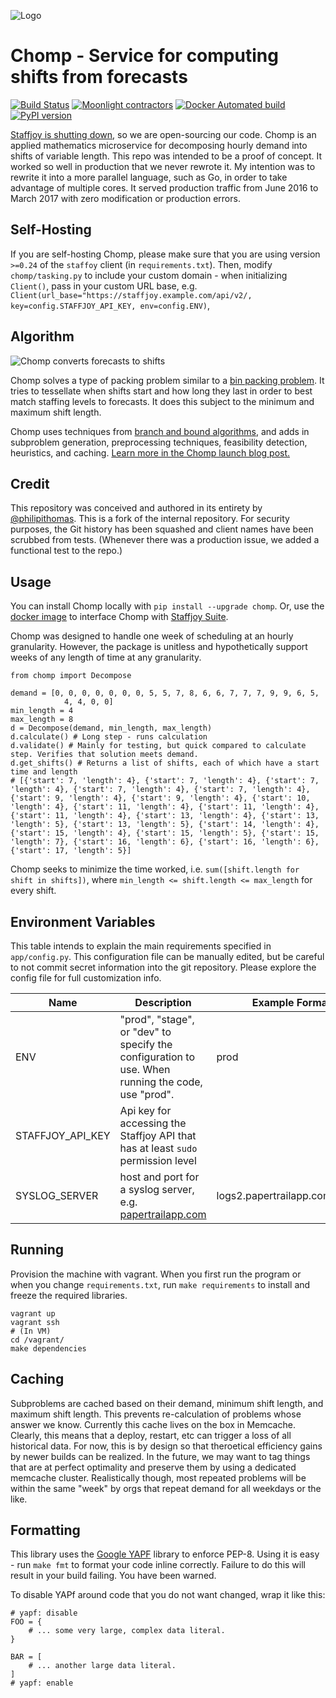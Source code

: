 ![Logo](https://i.imgur.com/deZ3wCa.jpg)

# Chomp - Service for computing shifts from forecasts

[![Build Status](https://travis-ci.org/Staffjoy/chomp-decomposition.svg?branch=master)](https://travis-ci.org/Staffjoy/chomp-decomposition) [![Moonlight contractors](https://img.shields.io/badge/contractors-1147-brightgreen.svg)](https://moonlightwork.com/for/staffjoy) [![Docker Automated build](https://img.shields.io/docker/automated/jrottenberg/ffmpeg.svg)](https://hub.docker.com/r/staffjoy/chomp-decomposition/) [![PyPI version](https://badge.fury.io/py/chomp.svg)](https://badge.fury.io/py/chomp)

[Staffjoy is shutting down](https://blog.staffjoy.com/staffjoy-is-shutting-down-39f7b5d66ef6#.ldsdqb1kp), so we are open-sourcing our code. Chomp is an applied mathematics microservice for decomposing hourly demand into shifts of variable length. This repo was intended to be a proof of concept. It worked so well in production that we never rewrote it. My intention was to rewrite it into a more parallel language, such as Go, in order to take advantage of multiple cores. It served production traffic from June 2016 to March 2017 with zero modification or production errors.

## Self-Hosting

If you are self-hosting Chomp, please make sure that you are using version `>=0.24` of the `staffoy` client (in `requirements.txt`). Then, modify `chomp/tasking.py` to include your custom domain - when initializing `Client()`, pass in your custom URL base, e.g. `Client(url_base="https://staffjoy.example.com/api/v2/, key=config.STAFFJOY_API_KEY, env=config.ENV)`,

## Algorithm

![Chomp converts forecasts to shifts](https://i.imgur.com/i8enKgO.png)

Chomp solves a type of packing problem similar to a [bin packing problem](https://en.wikipedia.org/wiki/Bin_packing_problem). It tries to tessellate when shifts start and how long they last in order to best match staffing levels to forecasts. It does this subject to the minimum and maximum shift length.

Chomp uses techniques from [branch and bound algorithms](https://en.wikipedia.org/wiki/Branch_and_bound), and adds in subproblem generation, preprocessing techniques, feasibility detection, heuristics, and caching. [Learn more in the Chomp launch blog post.](https://blog.staffjoy.com/introducing-chomp-computing-shifts-from-forecasts-21315f46aadc#.xa306ltre)


## Credit

This repository was conceived and authored in its entirety by [@philipithomas](https://github.com/philipithomas). This is a fork of the internal repository. For security purposes, the Git history has been squashed and client names have been scrubbed from tests. (Whenever there was a production issue, we added a functional test to the repo.)

## Usage

You can install Chomp locally with `pip install --upgrade chomp`. Or, use the [docker image](https://hub.docker.com/r/staffjoy/chomp-decomposition/) to interface Chomp with [Staffjoy Suite](https://github.com/staffjoy/suite). 


Chomp was designed to handle one week of scheduling at an hourly granularity. However, the package is unitless and hypothetically support weeks of any length of time at any granularity.

```
from chomp import Decompose

demand = [0, 0, 0, 0, 0, 0, 0, 5, 5, 7, 8, 6, 6, 7, 7, 7, 9, 9, 6, 5,
            4, 4, 0, 0]
min_length = 4
max_length = 8
d = Decompose(demand, min_length, max_length)
d.calculate() # Long step - runs calculation
d.validate() # Mainly for testing, but quick compared to calculate step. Verifies that solution meets demand. 
d.get_shifts() # Returns a list of shifts, each of which have a start time and length
# [{'start': 7, 'length': 4}, {'start': 7, 'length': 4}, {'start': 7, 'length': 4}, {'start': 7, 'length': 4}, {'start': 7, 'length': 4}, {'start': 9, 'length': 4}, {'start': 9, 'length': 4}, {'start': 10, 'length': 4}, {'start': 11, 'length': 4}, {'start': 11, 'length': 4}, {'start': 11, 'length': 4}, {'start': 13, 'length': 4}, {'start': 13, 'length': 5}, {'start': 13, 'length': 5}, {'start': 14, 'length': 4}, {'start': 15, 'length': 4}, {'start': 15, 'length': 5}, {'start': 15, 'length': 7}, {'start': 16, 'length': 6}, {'start': 16, 'length': 6}, {'start': 17, 'length': 5}]
```

Chomp seeks to minimize the time worked, i.e. `sum([shift.length for shift in shifts])`, where `min_length <= shift.length <= max_length` for every shift.
## Environment Variables

This table intends to explain the main requirements specified in `app/config.py`. This configuration file can be manually edited, but be careful to not commit secret information into the git repository. Please explore the config file for full customization info.

Name | Description | Example Format
---- | ----------- | --------------
ENV | "prod", "stage", or "dev" to specify the configuration to use. When running the code, use "prod". | prod
STAFFJOY_API_KEY | Api key for accessing the Staffjoy API that has at least `sudo` permission level | 
SYSLOG_SERVER | host and port for a syslog server, e.g. [papertrailapp.com](http://papertrailapp.com) | logs2.papertrailapp.com:12345

## Running

Provision the machine with vagrant. When you first run the program or when you change `requirements.txt`, run `make requirements` to install and freeze the required libraries. 

```
vagrant up
vagrant ssh
# (In VM)
cd /vagrant/
make dependencies
```

## Caching

Subproblems are cached based on their demand, minimum shift length, and maximum shift length. This prevents re-calculation of problems whose answer we know. Currently this cache lives on the box in Memcache. Clearly, this means that a deploy, restart, etc can trigger a loss of all historical data. For now, this is by design so that theroetical efficiency gains by newer builds can be realized. In the future, we may want to tag things that are at perfect optimality and preserve them by using a dedicated memcache cluster. Realistically though, most repeated problems will be within the same "week" by orgs that repeat demand for all weekdays or the like. 

## Formatting

This library uses the [Google YAPF](https://github.com/google/yapf) library to enforce PEP-8. Using it is easy - run `make fmt` to format your code inline correctly. Failure to do this will result in your build failing. You have been warned.

To disable YAPf around code that you do not want changed, wrap it like this:

```
# yapf: disable
FOO = {
    # ... some very large, complex data literal.
}

BAR = [
    # ... another large data literal.
]
# yapf: enable
```
